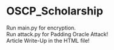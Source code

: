 # OSCP_Scholarship
Run main.py for encryption. <br/> Run attack.py for Padding Oracle Attack!<br/> Article Write-Up in the HTML file!
